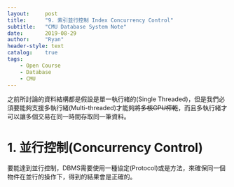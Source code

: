 ```yaml
---
layout:     post
title:      "9. 索引並行控制 Index Concurrency Control"
subtitle:   "CMU Database System Note"
date:       2019-08-29
author:     "Ryan"
header-style: text
catalog:    true
tags:
    - Open Course
    - Database
    - CMU
---
```


之前所討論的資料結構都是假設是單一執行緒的(Single Threaded)，但是我們必須要能夠支援多執行緒(Multi-threaded)才能夠將~~多核CPU榨乾~~，而且多執行緒才可以讓多個交易在同一時間存取同一筆資料。

# 1. 並行控制(Concurrency Control)
要能達到並行控制，DBMS需要使用一種協定(Protocol)或是方法，來確保同一個物件在並行的操作下，得到的結果會是正確的。

